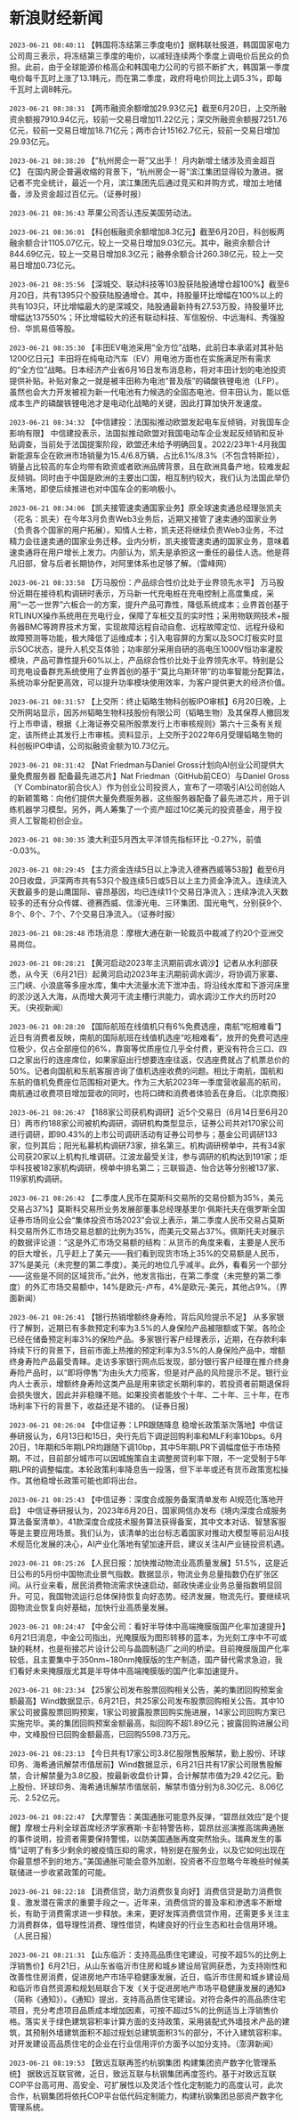 # 新浪财经新闻
`2023-06-21 08:40:11` 【韩国将冻结第三季度电价】据韩联社报道，韩国国家电力公司周三表示，将冻结第三季度的电价，以减轻连续两个季度上调电价后民众的负担。此前，由于全球能源价格高企和韩国电力公司的亏损不断扩大，韩国第一季度电价每千瓦时上涨了13.1韩元，而在第二季度，政府将电价同比上调5.3%，即每千瓦时上调8韩元。

`2023-06-21 08:38:31` 【两市融资余额增加29.93亿元】截至6月20日，上交所融资余额报7910.94亿元，较前一交易日增加11.22亿元；深交所融资余额报7251.76亿元，较前一交易日增加18.71亿元；两市合计15162.7亿元，较前一交易日增加29.93亿元。

`2023-06-21 08:38:20` 【“杭州房企一哥”又出手！ 月内新增土储涉及资金超百亿】 在国内房企普遍收缩的背景下，“杭州房企一哥”滨江集团显得较为激进。据记者不完全统计，最近一个月，滨江集团先后通过竞买和并购方式，增加土地储备，涉及资金超过百亿元。（证券时报）

`2023-06-21 08:36:43` 苹果公司否认违反美国劳动法。

`2023-06-21 08:36:01` 【科创板融资余额增加8.3亿元】截至6月20日，科创板两融余额合计1105.07亿元，较上一交易日增加9.03亿元。其中，融资余额合计844.69亿元，较上一交易日增加8.3亿元；融券余额合计260.38亿元，较上一交易日增加0.73亿元。

`2023-06-21 08:35:56` 【深城交、联动科技等103股获陆股通增仓超100%】截至6月20日，共有1395只个股获陆股通增仓。其中，持股量环比增幅在100%以上的共有103只，环比增幅最大的是深城交，陆股通最新持有27.53万股，持股量环比增幅达137550%；环比增幅较大的还有联动科技、军信股份、中远海科、秀强股份、华凯易佰等股。

`2023-06-21 08:35:30` 【丰田EV电池采用“全方位”战略，此前日本承诺对其补贴1200亿日元】丰田将在纯电动汽车（EV）用电池方面也在实施满足所有需求的“全方位”战略。日本经济产业省6月16日发布消息称，将对丰田计划的电池投资提供补贴。补贴对象之一就是被丰田称为电池“普及版”的磷酸铁锂电池（LFP）。虽然也会大力开发被视为新一代电池有力候选的全固态电池，但丰田认为，能以低成本生产的磷酸铁锂电池才是电动化战略的关键，因此打算加快开发速度。

`2023-06-21 08:34:32` 【中信建投：法国拟推动欧盟发起电车反倾销，对我国车企影响有限】 中信建投表示，法国拟推动欧盟对我国电动车企业发起反倾销和反补贴调查，当前处于法国提案阶段，欧盟还未给予明确回复。2022/23年1-4月我国新能源车企在欧洲市场销量为15.4/6.8万辆，占比6.1%/8.3%（不包含特斯拉），销量占比较高的车企均带有欧资或者欧洲品牌背景，且在欧洲具备产地，较难发起反倾销。同时由于中国是欧洲的主要出口国，相互制约较大，我们认为法国此举仍未落地，即使后续推进也对中国车企的影响极小。

`2023-06-21 08:34:06` 【凯夫接管速卖通国家业务】原全球速卖通总经理张凯夫（花名：凯夫）在今年3月负责Web3业务后，近期又接管了速卖通的国家业务（负责各个国家的用户拓展）。知情人士称，凯夫还将继续负责Web3业务，不过精力会往速卖通的国家业务迁移。业内分析，凯夫接管速卖通的国家业务，意味着速卖通将在用户增长上发力。内部认为，凯夫是承担这一重任的最佳人选。他是蒋凡旧部，曾与后者长期协作，对阿里体系也足够了解。（雷峰网）

`2023-06-21 08:33:58` 【万马股份：产品综合性价比处于业界领先水平】 万马股份近期在接待机构调研时表示，万马新一代充电桩在充电控制上高度集成，采用“一芯一世界”六板合一的方案，提升产品可靠性，降低系统成本；业界首创基于RTLINUX操作系统用在充电行业，保障了车桩交互的实时性；采用物联网技术+服务器BMC等跨界技术方案，实现故障远程自动自愈、远程故障定位、远程升级和故障预测等功能，极大降低了运维成本；引入电容屏的方案以及SOC灯板实时显示SOC状态，提升人机交互体验；功率部分采用自研的高电压1000V恒功率灌胶模块，产品可靠性提升60%以上，产品综合性价比处于业界领先水平。特别是公司充电设备群充系统使用了业界首创的基于“莫比乌斯环带”的功率智能分配算法，系统功率分配更高效，可以提升功率模块使用效率，为客户提供更大的经济价值。

`2023-06-21 08:31:57` 【上交所：终止韬略生物科创板IPO审核】6月20日晚，上交所网站显示，因苏州韬略生物科技股份有限公司（韬略生物）及其保荐人撤回发行上市申请，根据《上海证券交易所股票发行上市审核规则》第六十三条有关规定，该所终止其发行上市审核。资料显示，上交所于2022年6月受理韬略生物的科创板IPO申请，公司拟融资金额为10.73亿元。

`2023-06-21 08:31:42` 【Nat Friedman与Daniel Gross计划向AI创业公司提供大量免费服务器 配备最先进芯片】Nat Friedman（GitHub前CEO）与Daniel Gross（Y Combinator前合伙人）作为创业公司投资人，宣布了一项吸引AI公司创始人的新颖策略：向他们提供大量免费服务器，这些服务器配备了最先进芯片，用于训练机器学习模型。另外，两人筹集了一个资产超过10亿美元的投资基金，用于投资人工智能初创企业。

`2023-06-21 08:30:35` 澳大利亚5月西太平洋领先指标环比 -0.27%，前值 -0.03%。

`2023-06-21 08:29:45` 【主力资金连续5日以上净流入德赛西威等53股】截至6月20日收盘，沪深两市共有53只个股连续5日或5日以上主力资金净流入。连续流入天数最多的是山鹰国际、睿昂基因，均已连续11个交易日净流入；连续净流入天数较多的还有分众传媒、德赛西威、信濠光电、三环集团、国光电气，分别获9个、8个、8个、7个、7个交易日净流入。（证券时报）

`2023-06-21 08:28:48` 市场消息：摩根大通在新一轮裁员中裁减了约20个亚洲交易岗位。

`2023-06-21 08:28:21` 【黄河启动2023年主汛期前调水调沙】记者从水利部获悉，从今天（6月21日）起黄河启动2023年主汛期前调水调沙，将协调万家寨、三门峡、小浪底等多座水库，集中大流量水流下泄冲击，将沿线水库和下游河床里的淤沙送入大海，从而增大黄河干流主槽行洪能力，调水调沙工作大约历时20天。（央视新闻）

`2023-06-21 08:28:20` 【国际航班在线值机只有6%免费选座，南航“吃相难看”】近日有消费者反映，南航的国际航班在线值机选座“吃相难看”，放开的免费可选座位极少，仅占全部座位的6%，靠窗等优质座位几乎全付费，更没有符合三口、四口之家出行的连座席位，如果家庭出行想要连座往返，仅选座费就占了机票总价的50%。记者向国航和东航客服咨询了值机选座收费的问题。相比于南航，国航和东航的值机免费座位范围相对更大。作为三大航2023年一季度营收最高的航司，南航通过收费项目增加营收的同时，也将口碑和消费者体验丢在身后。（北京商报）

`2023-06-21 08:26:47` 【188家公司获机构调研】近5个交易日（6月14日至6月20日）两市约188家公司被机构调研，调研机构类型显示，证券公司共对170家公司进行调研，即90.43%的上市公司调研活动有证券公司参与；基金公司调研133家，位列其后；阳光私募机构调研73家，排名第三。机构调研榜单中，共有34家公司获20家以上机构扎堆调研。江波龙最受关注，参与调研的机构达到191家；炬华科技被182家机构调研，榜单中排名第二；三联锻造、怡合达等分别被137家、119家机构调研。

`2023-06-21 08:26:42` 【二季度人民币在莫斯科交易所的交易份额为35%，美元交易占37%】莫斯科交易所业务发展部董事总经理基里尔·佩斯托夫在俄罗斯全国证券市场同业公会“集体投资市场2023”会议上表示，第二季度人民币交易占莫斯科交易所外汇市场交易总额的比例为35%，而美元交易占37%。佩斯托夫对展示的数据评论道：“这是外汇市场交易额的结构：从货币的角度来看，主要是人民币的巨大增长，几乎赶上了美元——我们看到现货市场上35%的交易额是人民币，37%是美元（未完整的第二季度）。美元的地位几乎减半。此外，看看另一个部分——这些是不同的区域货币。”此外，他发言指出，在第二季度（未完整的第二季度）的外汇市场交易额中，14%是欧元-卢布，4%是欧元-美元，其他占9%。（界面新闻）

`2023-06-21 08:26:41` 【银行热销增额终身寿险，背后风险提示不足】 从多家银行了解到，近期已有多款预定利率为3.5%的人身保险产品被限额或下架。各险企已经在储备预定利率3%的保险产品。多家银行客户经理表示，近期，在存款利率持续下行的背景下，目前市面上热推的预定利率为3.5%的人身保险产品中，增额终身寿险产品最受青睐。走访多家银行网点后发现，部分银行客户经理在推介终身寿险产品时，以“即将停售”为由头大力揽客，但是对产品的风险提示不足。银行业内人士表示，增额终身寿险这类产品是用来锁定长期利率的，若投资者前期退保将会损失很大，因此并非稳赚不赔。如果投资者能放个十年、二十年、三十年，在市场利率下行的背景下，收益还是不错的。 (证券日报)

`2023-06-21 08:26:04` 【中信证券：LPR跟随降息 稳增长政策渐次落地】中信证券研报认为，6月13日和15日，央行先后下调逆回购利率和MLF利率10bps。6月20日，1年期和5年期LPR均跟随下调10bp，其中5年期LPR下调幅度低于市场预期。不过，目前部分城市可以因城施策自主调整房贷利率下限，不一定受制于5年期LPR的调整幅度。本轮政策利率降息告一段落，但下半年或还有货币政策宽松操作。其他稳增长政策可能也即将出台。

`2023-06-21 08:25:43` 【中信证券：深度合成服务备案清单发布 AI规范化落地开启】 中信证券研报认为，2023年6月20日，国家网信办发布《境内深度合成服务算法备案清单》，41款深度合成技术服务算法获得备案，其中文本对话、智慧客服等是主要应用场景。我们认为，该清单的出台标志着国家对推动大模型等前沿AI技术规范化发展的决心，AI产业化落地有望加速开启，建议关注AI产业链投资机遇。

`2023-06-21 08:25:26` 【人民日报：加快推动物流业高质量发展】51.5%，这是近日公布的5月份中国物流业景气指数。数据显示，物流业务总量指数仍在扩张区间。从行业来看，居民消费物流需求快速启动，邮政快递业业务总量指数明显回升。可见，我国物流运行总体保持恢复向好态势。经济发展，物流先行。要继续巩固物流业恢复向好基础，加快行业高质量发展。

`2023-06-21 08:24:47` 【中金公司：看好半导体中高端掩膜版国产化率加速提升】6月21日消息，中金公司指出，光掩膜版为图形转移的蓝本，为光刻工序中不可或缺的耗材，也是衔接芯片设计公司与晶圆制造厂之间的桥梁。目前掩膜版国产化率较低，且主要集中于350nm~180nm掩膜版的生产制造，国产替代需求急迫，我们看好未来掩膜版尤其是半导体中高端掩膜版的国产化率加速提升。

`2023-06-21 08:23:34` 【25家公司发布股票回购相关公告，美的集团回购预案金额最高】Wind数据显示，6月21日，共25家公司发布股票回购相关公告。其中10家公司披露股票回购预案，1家公司披露股票回购实施进展，14家公司回购方案已实施完毕。美的集团回购预案金额最高，拟回购不超1.89亿元；披露回购进展公司中，文峰股份已回购金额最高，已回购5598.73万元。

`2023-06-21 08:23:13` 【今日共有17家公司3.8亿股限售股解禁，勤上股份、环球印务、海希通讯解禁市值居前】Wind数据显示，6月21日共有17家公司限售股解禁，合计解禁量为3.8亿股，按最新收盘价计算，合计解禁市值为29.42亿元。勤上股份、环球印务、海希通讯解禁市值居前，解禁市值分别为8.30亿元、8.06亿元、2.52亿元。

`2023-06-21 08:22:47` 【大摩警告：美国通胀可能意外反弹，“碧昂丝效应”是个提醒】摩根士丹利全球首席经济学家赛斯·卡彭特警告称，碧昂丝巡演推高瑞典通胀的事件说明，投资者需要保持警惕，以防美国通胀再度突然抬头。瑞典发生的事情“证明了有多少剩余的被疫情压抑的需求，特别是在服务业，以及它如何出现在你最意想不到的地方。”美国通胀可能会意外加剧，投资者不应忽略今年晚些时候美联储进一步收紧政策的可能。

`2023-06-21 08:22:18` 【消费信贷，助力消费恢复向好】消费信贷是助力消费恢复、激发潜在需求的重要手段之一。近年来，消费信贷的普及率和渗透率不断增长，有助于消费需求进一步释放。未来，更好发挥消费信贷作用，还需更多关注主力消费群体，倡导理性消费、理性借贷，构建良好的行业生态和社会信用环境。（人民日报）

`2023-06-21 08:21:31` 【山东临沂：支持高品质住宅建设，可按不超5%的比例上浮销售价】6月21日，从山东省临沂市住房和城乡建设局官网获悉，为支持刚性和改善性住房消费，促进房地产市场平稳健康发展，近日，临沂市住房和城乡建设局和临沂市自然资源和规划局联合下发《关于促进房地产市场平稳健康发展的通知》（简称《通知》）。《通知》提出，支持高品质住宅建设。对符合条件的高品质住宅项目，充分考虑项目品质成本增加因素，可按不超过5%的比例适当上浮销售价格。落实关于绿色建筑容积率计算方面的支持政策，采用装配式外墙技术产品的建筑，其预制外墙建筑面积不超过规划总建筑面积3%的部分，不计入建筑容积率。对开发建设高品质住宅的企业在行业信用评价方面予以加分支持。（澎湃新闻）

`2023-06-21 08:19:53` 【致远互联再签约杭钢集团 构建集团资产数字化管理系统】 据致远互联官微，近日，致远互联与杭钢集团再度签约。基于对致远互联COP平台高可用、高安全、可扩展性以及灵活个性化定制能力的高度认可，此次合作，杭钢集团将依托COP平台低代码定制能力，构建杭钢集团总部资产数字化管理系统。


